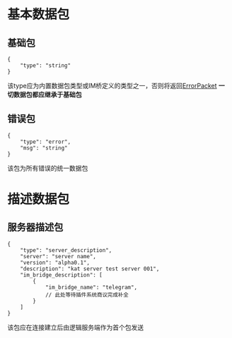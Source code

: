 # 基本数据包

## 基础包
```
{
    "type": "string"
}
```
该type应为内置数据包类型或IM桥定义的类型之一，否则将返回[ErrorPacket](#错误包)
**一切数据包都应继承于基础包**

## 错误包
```
{
    "type": "error",
    "msg": "string"
}
```
该包为所有错误的统一数据包

# 描述数据包

## 服务器描述包
```
{
    "type": "server_description",
    "server": "server name",
    "version": "alpha0.1",
    "description": "kat server test server 001",
    "im_bridge_description": [
        {
            "im_bridge_name": "telegram",
            // 此处等待插件系统商议完成补全
        }
    ]
}
```
该包应在连接建立后由逻辑服务端作为首个包发送